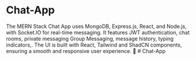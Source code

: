 # Chat-App
The MERN Stack Chat App uses MongoDB, Express.js, React, and Node.js, with Socket.IO for real-time messaging. It features JWT authentication, chat rooms, private messaging Group Messaging, message history, typing indicators,. The UI is built with React, Tailwind and ShadCN components, ensuring a smooth and responsive user experience. 🚀
#   C h a t - A p p  
 